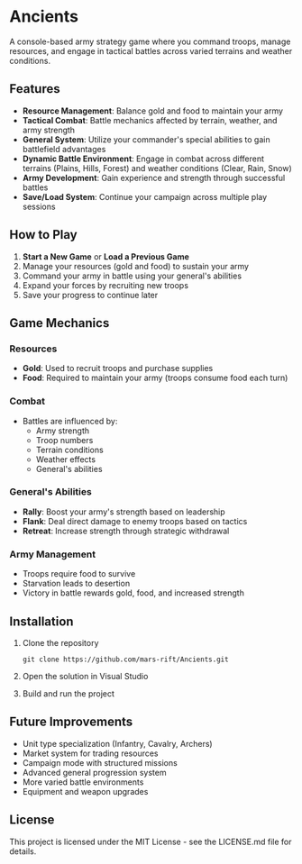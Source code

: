 # Ancients

A console-based army strategy game where you command troops, manage resources, and engage in tactical battles across varied terrains and weather conditions.

## Features

- **Resource Management**: Balance gold and food to maintain your army
- **Tactical Combat**: Battle mechanics affected by terrain, weather, and army strength
- **General System**: Utilize your commander's special abilities to gain battlefield advantages
- **Dynamic Battle Environment**: Engage in combat across different terrains (Plains, Hills, Forest) and weather conditions (Clear, Rain, Snow)
- **Army Development**: Gain experience and strength through successful battles
- **Save/Load System**: Continue your campaign across multiple play sessions

## How to Play

1. **Start a New Game** or **Load a Previous Game**
2. Manage your resources (gold and food) to sustain your army
3. Command your army in battle using your general's abilities
4. Expand your forces by recruiting new troops
5. Save your progress to continue later

## Game Mechanics

### Resources
- **Gold**: Used to recruit troops and purchase supplies
- **Food**: Required to maintain your army (troops consume food each turn)

### Combat
- Battles are influenced by:
  - Army strength
  - Troop numbers
  - Terrain conditions
  - Weather effects
  - General's abilities

### General's Abilities
- **Rally**: Boost your army's strength based on leadership
- **Flank**: Deal direct damage to enemy troops based on tactics
- **Retreat**: Increase strength through strategic withdrawal

### Army Management
- Troops require food to survive
- Starvation leads to desertion
- Victory in battle rewards gold, food, and increased strength

## Installation

1. Clone the repository
   ```
   git clone https://github.com/mars-rift/Ancients.git
   ```

2. Open the solution in Visual Studio

3. Build and run the project

## Future Improvements

- Unit type specialization (Infantry, Cavalry, Archers)
- Market system for trading resources
- Campaign mode with structured missions
- Advanced general progression system
- More varied battle environments
- Equipment and weapon upgrades

## License

This project is licensed under the MIT License - see the LICENSE.md file for details.
